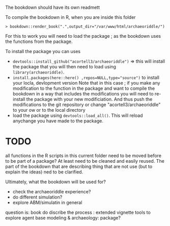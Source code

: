 The bookdown should have its own readmett

To compile the bookdown in R, when you are inside this folder 

```{r}
> bookdown::render_book(".",output_dir="/var/www/html/archaeoriddle/")
```

For this to work you will need to load the package ; as the bookdown uses the functions from the package.

To install the package you can uses

- `devtools::install_github("acortell3/archaeoriddle")` => this will install the package that you will then need to load using `library(archaeoriddle)`. 
- `install.packages(here::here() ,repos=NULL,type="source")` to install your locla, devlopment version
Note that in this case ; if you make any modification to the function in the package and want to compile the bookdown in a way that includes the modifications you will need to re-install the package with your new modificiation. And thus push the modifications to the git repository or change "acortell3/archaeoriddle" to your ow or to the local directory
- load the package using `devtools::load_all()`. This will reload anychange you have made to the package.

# TODO

all functions in the R scripts in this current folder need to be moved before to be part of a package? At least need to be cleaned and easily reused. The part of the bookdown that are describing thing that are not use (but to explain the ideas)  ned to be clarified. 

Ultimately, what the bookdown will be used for?
- check the archaeoriddle experience?
- do different simulation? 
- explore ABM/simulatin in general

question is: book do discribe the process : extended vignette
             tools to explore agent base modeling & archaeology: package?


